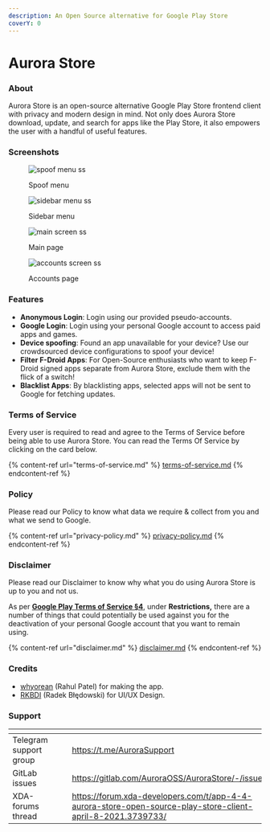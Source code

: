 ```yaml
---
description: An Open Source alternative for Google Play Store
coverY: 0
---
```


# Aurora Store

### About

Aurora Store is an open-source alternative Google Play Store frontend client with privacy and modern design in mind. Not only does Aurora Store download, update, and search for apps like the Play Store, it also empowers the user with a handful of useful features.

### Screenshots

<div>

<figure><img src="../../.gitbook/assets/spoof.png" alt="spoof menu ss"><figcaption><p>Spoof menu</p></figcaption></figure>

 

<figure><img src="../../.gitbook/assets/sidebar.png" alt="sidebar menu ss"><figcaption><p>Sidebar menu</p></figcaption></figure>

 

<figure><img src="../../.gitbook/assets/home.png" alt="main screen ss"><figcaption><p>Main page</p></figcaption></figure>

 

<figure><img src="../../.gitbook/assets/account.png" alt="accounts screen ss"><figcaption><p>Accounts page</p></figcaption></figure>

</div>

### Features

* **Anonymous Login**: Login using our provided pseudo-accounts.
* **Google Login**: Login using your personal Google account to access paid apps and games.
* **Device spoofing**: Found an app unavailable for your device? Use our crowdsourced device configurations to spoof your device!
* **Filter F-Droid Apps**: For Open-Source enthusiasts who want to keep F-Droid signed apps separate from Aurora Store, exclude them with the flick of a switch!
* **Blacklist Apps**: By blacklisting apps, selected apps will not be sent to Google for fetching  updates.

### Terms of Service

Every user is required to read and agree to the Terms of Service before being able to use Aurora Store. You can read the Terms Of Service by clicking on the card below.

{% content-ref url="terms-of-service.md" %}
[terms-of-service.md](terms-of-service.md)
{% endcontent-ref %}

### Policy

Please read our Policy to know what data we require & collect from you and what we send to Google.

{% content-ref url="privacy-policy.md" %}
[privacy-policy.md](privacy-policy.md)
{% endcontent-ref %}

### Disclaimer

Please read our Disclaimer to know why what you do using Aurora Store is up to you and not us.

As per [**Google Play Terms of Service §4**](https://play.google.com/intl/en-us\_us/about/play-terms/index.html), under **Restrictions,** there are a number of things that could potentially be used against you for the deactivation of your personal Google account that you want to remain using.

{% content-ref url="disclaimer.md" %}
[disclaimer.md](disclaimer.md)
{% endcontent-ref %}

### Credits

* [whyorean](https://gitlab.com/whyorean/) (Rahul Patel) for making the app.
* [RKBDI](https://github.com/RadekBledowski) (Radek Błędowski) for UI/UX Design.

### Support

<table data-view="cards" data-full-width="false"><thead><tr><th></th><th data-hidden></th><th data-hidden></th><th data-hidden data-card-target data-type="content-ref"></th><th data-hidden data-card-cover data-type="files"></th><th data-hidden data-type="checkbox"></th></tr></thead><tbody><tr><td>Telegram support group</td><td></td><td></td><td><a href="https://t.me/AuroraSupport">https://t.me/AuroraSupport</a></td><td><a href="../../.gitbook/assets/Telegram-logo-Featured.jpg">Telegram-logo-Featured.jpg</a></td><td>false</td></tr><tr><td>GitLab issues</td><td></td><td></td><td><a href="https://gitlab.com/AuroraOSS/AuroraStore/-/issues">https://gitlab.com/AuroraOSS/AuroraStore/-/issues</a></td><td><a href="../../.gitbook/assets/Gitlab_Banner.jpg">Gitlab_Banner.jpg</a></td><td>false</td></tr><tr><td>XDA-forums thread</td><td></td><td></td><td><a href="https://forum.xda-developers.com/t/app-4-4-aurora-store-open-source-play-store-client-april-8-2021.3739733/">https://forum.xda-developers.com/t/app-4-4-aurora-store-open-source-play-store-client-april-8-2021.3739733/</a></td><td><a href="../../.gitbook/assets/XDA-Forum-announcement-option-1.png">XDA-Forum-announcement-option-1.png</a></td><td>false</td></tr></tbody></table>
